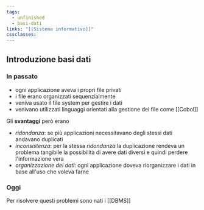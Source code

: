 ```yaml
---
tags:
  - unfinished
  - basi-dati
links: "[[Sistema informativo]]"
cssclasses:
---
```

## Introduzione basi dati

### In passato
- ogni applicazione aveva i propri file privati
- i file erano organizzati sequenzialmente 
- veniva usato il file system per gestire i dati
- venivano utilizzati linguaggi orientati alla gestione dei file come [[Cobol]]

Gli **svantaggi** però erano
- *ridondanza*: se più applicazioni necessitavano degli stessi dati andavano duplicati
- *inconsistenza*: per la stessa *ridondanza* la duplicazione rendeva un problema tangibile la possibilità di avere dati diversi e quindi perdere l'informazione vera
- *organizzazione dei dati*: ogni applicazione doveva riorganizzare i dati in base all'uso che voleva farne

### Oggi
Per risolvere questi problemi sono nati i [[DBMS]]
